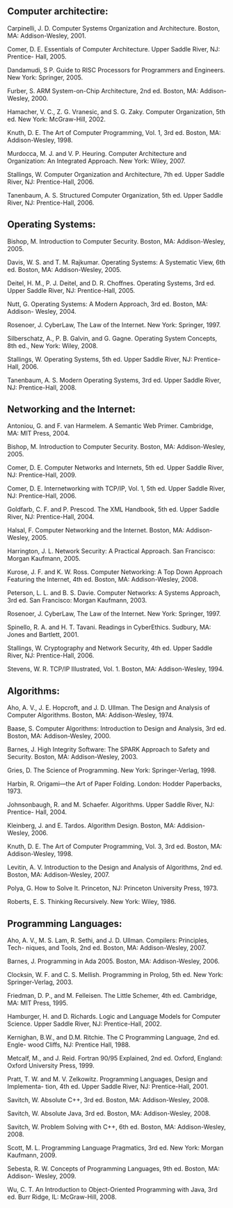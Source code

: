 ## Computer architectire:

Carpinelli, J. D. Computer Systems Organization and Architecture. Boston, MA:
Addison-Wesley, 2001.

Comer, D. E. Essentials of Computer Architecture. Upper Saddle River, NJ:
Prentice- Hall, 2005.

Dandamudi, S P. Guide to RISC Processors for Programmers and Engineers. New
York: Springer, 2005.

Furber, S. ARM System-on-Chip Architecture, 2nd ed. Boston, MA: Addison-
Wesley, 2000.

Hamacher, V. C., Z. G. Vranesic, and S. G. Zaky. Computer Organization, 5th ed.
New York: McGraw-Hill, 2002.

Knuth, D. E. The Art of Computer Programming, Vol. 1, 3rd ed. Boston, MA:
Addison-Wesley, 1998.

Murdocca, M. J. and V. P. Heuring. Computer Architecture and Organization: An
Integrated Approach. New York: Wiley, 2007.

Stallings, W. Computer Organization and Architecture, 7th ed. Upper Saddle River,
NJ: Prentice-Hall, 2006.

Tanenbaum, A. S. Structured Computer Organization, 5th ed. Upper Saddle River,
NJ: Prentice-Hall, 2006.



## Operating Systems:

Bishop, M. Introduction to Computer Security. Boston, MA: Addison-Wesley, 2005.

Davis, W. S. and T. M. Rajkumar. Operating Systems: A Systematic View, 6th ed.
Boston, MA: Addison-Wesley, 2005.

Deitel, H. M., P. J. Deitel, and D. R. Choffnes. Operating Systems, 3rd ed. Upper
Saddle River, NJ: Prentice-Hall, 2005.

Nutt, G. Operating Systems: A Modern Approach, 3rd ed. Boston, MA: Addison-
Wesley, 2004.

Rosenoer, J. CyberLaw, The Law of the Internet. New York: Springer, 1997.

Silberschatz, A., P. B. Galvin, and G. Gagne. Operating System Concepts, 8th ed.,
New York: Wiley, 2008.

Stallings, W. Operating Systems, 5th ed. Upper Saddle River, NJ: Prentice-Hall, 2006.

Tanenbaum, A. S. Modern Operating Systems, 3rd ed. Upper Saddle River, NJ:
Prentice-Hall, 2008.



## Networking and the Internet:

Antoniou, G. and F. van Harmelem. A Semantic Web Primer. Cambridge, MA: MIT
Press, 2004.

Bishop, M. Introduction to Computer Security. Boston, MA: Addison-Wesley, 2005.

Comer, D. E. Computer Networks and Internets, 5th ed. Upper Saddle River, NJ:
Prentice-Hall, 2009.

Comer, D. E. Internetworking with TCP/IP, Vol. 1, 5th ed. Upper Saddle River, NJ:
Prentice-Hall, 2006.

Goldfarb, C. F. and P. Prescod. The XML Handbook, 5th ed. Upper Saddle River,
NJ: Prentice-Hall, 2004.

Halsal, F. Computer Networking and the Internet. Boston, MA: Addison-Wesley, 2005.

Harrington, J. L. Network Security: A Practical Approach. San Francisco: Morgan
Kaufmann, 2005.

Kurose, J. F. and K. W. Ross. Computer Networking: A Top Down Approach Featuring
the Internet, 4th ed. Boston, MA: Addison-Wesley, 2008.

Peterson, L. L. and B. S. Davie. Computer Networks: A Systems Approach, 3rd ed.
San Francisco: Morgan Kaufmann, 2003.

Rosenoer, J. CyberLaw, The Law of the Internet. New York: Springer, 1997.

Spinello, R. A. and H. T. Tavani. Readings in CyberEthics. Sudbury, MA: Jones and
Bartlett, 2001.

Stallings, W. Cryptography and Network Security, 4th ed. Upper Saddle River, NJ:
Prentice-Hall, 2006.

Stevens, W. R. TCP/IP Illustrated, Vol. 1. Boston, MA: Addison-Wesley, 1994.



## Algorithms:

Aho, A. V., J. E. Hopcroft, and J. D. Ullman. The Design and Analysis of Computer
Algorithms. Boston, MA: Addison-Wesley, 1974.

Baase, S. Computer Algorithms: Introduction to Design and Analysis, 3rd ed. Boston,
MA: Addison-Wesley, 2000.

Barnes, J. High Integrity Software: The SPARK Approach to Safety and Security.
Boston, MA: Addison-Wesley, 2003.

Gries, D. The Science of Programming. New York: Springer-Verlag, 1998.

Harbin, R. Origami—the Art of Paper Folding. London: Hodder Paperbacks, 1973.

Johnsonbaugh, R. and M. Schaefer. Algorithms. Upper Saddle River, NJ: Prentice-
Hall, 2004.

Kleinberg, J. and E. Tardos. Algorithm Design. Boston, MA: Addision-Wesley,
2006.

Knuth, D. E. The Art of Computer Programming, Vol. 3, 3rd ed. Boston, MA:
Addison-Wesley, 1998.

Levitin, A. V. Introduction to the Design and Analysis of Algorithms, 2nd ed. Boston,
MA: Addison-Wesley, 2007.

Polya, G. How to Solve It. Princeton, NJ: Princeton University Press, 1973.

Roberts, E. S. Thinking Recursively. New York: Wiley, 1986.



## Programming Languages:

Aho, A. V., M. S. Lam, R. Sethi, and J. D. Ullman. Compilers: Principles, Tech-
niques, and Tools, 2nd ed. Boston, MA: Addison-Wesley, 2007.

Barnes, J. Programming in Ada 2005. Boston, MA: Addison-Wesley, 2006.

Clocksin, W. F. and C. S. Mellish. Programming in Prolog, 5th ed. New York:
Springer-Verlag, 2003.

Friedman, D. P., and M. Felleisen. The Little Schemer, 4th ed. Cambridge, MA:
MIT Press, 1995.

Hamburger, H. and D. Richards. Logic and Language Models for Computer Science.
Upper Saddle River, NJ: Prentice-Hall, 2002.

Kernighan, B.W., and D.M. Ritchie. The C Programming Language, 2nd ed. Engle-
wood Cliffs, NJ: Prentice Hall, 1988.

Metcalf, M., and J. Reid. Fortran 90/95 Explained, 2nd ed. Oxford, England:
Oxford University Press, 1999.

Pratt, T. W. and M. V. Zelkowitz. Programming Languages, Design and Implementa-
tion, 4th ed. Upper Saddle River, NJ: Prentice-Hall, 2001.

Savitch, W. Absolute C++, 3rd ed. Boston, MA: Addison-Wesley, 2008.

Savitch, W. Absolute Java, 3rd ed. Boston, MA: Addison-Wesley, 2008.

Savitch, W. Problem Solving with C++, 6th ed. Boston, MA: Addison-Wesley, 2008.

Scott, M. L. Programming Language Pragmatics, 3rd ed. New York: Morgan
Kaufmann, 2009.

Sebesta, R. W. Concepts of Programming Languages, 9th ed. Boston, MA: Addison-
Wesley, 2009.

Wu, C. T. An Introduction to Object-Oriented Programming with Java, 3rd ed. Burr
Ridge, IL: McGraw-Hill, 2008.
